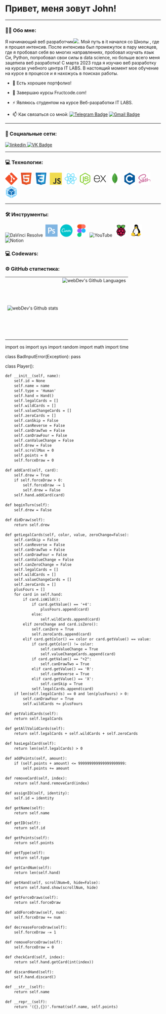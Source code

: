 
# Привет, меня зовут John!

---

### :man_technologist: Обо мне:

Я начинающий веб разработчик<img src="https://media.giphy.com/media/WUlplcMpOCEmTGBtBW/giphy.gif" width="30px">. Мой путь в it начался со Школы , где я прошел интенсив. После интенсива был промежуток в пару месяцев, где я пробовал себя во многих направлениях, пробовал изучать язык Си, Python, попробовал свои силы в data science, но больше всего меня зацепила веб разработка! С марта 2023 года  я изучаю веб разработку на курсах учебного центра IT LABS. В настоящий момент мое обучение на курсе в процессе и я нахожусь в поисках работы.

<p align="center">


</p>

- :telescope: Есть хорошее портфолио!

- :seedling: Завершаю курсы Fructcode.com!

- :zap: Являюсь студентом на курсе Веб-разработки IT LABS.

- :mailbox: Как связаться со мной: [![Telegram Badge](https://img.shields.io/badge/-filimonovalexey-blue?style=flat&logo=Telegram&logoColor=white)](https://t.me/fckyoubtchsh) [![Gmail Badge](https://img.shields.io/badge/-Gmail-red?style=flat&logo=Gmail&logoColor=white)](mailto:ullrickjohn@gmail.com)

---

### 🤝 Социальные сети:

  <div id="badges">
    <a href="https://www.linkedin.com/in/%D0%B0%D0%BB%D0%B5%D0%BA%D1%81%D0%B5%D0%B9-%D1%84%D0%B8%D0%BB%D0%B8%D0%BC%D0%BE%D0%BD%D0%BE%D0%B2-2a0b07257/" target="_blank">
      <img src="https://cdn-icons-png.flaticon.com/512/2504/2504799.png" width="40" height="40" alt="linkedin" />
    </a>
    <!-- <a href="https://t.me/tehnomaniak07" target="_blank">
      <img src="https://cdn-icons-png.flaticon.com/512/2111/2111646.png" width="40" height="40" alt="telegram group" />
    </a>
    <a href="https://www.youtube.com/channel/UCbORpXVw1JNc0JYFSUqLWXA" target="_blank">
      <img src="https://cdn-icons-png.flaticon.com/512/3670/3670147.png" width="40" height="40" alt="Youtube"/>
    </a> -->
    <a href="https://vk.com/f1ll_zzz" target="_blank">
      <img src="https://cdn-icons-png.flaticon.com/512/145/145813.png" width="40" height="40" alt="VK Badge"/>
    </a>
    <!-- <a href="https://dzen.ru/tehnomaniak" target="_blank">
      <img src="https://upload.wikimedia.org/wikipedia/commons/thumb/a/ab/Yandex_Zen_logo_icon.svg/1024px-Yandex_Zen_logo_icon.svg.png" width="40" height="40" alt="Zen Badge"/>
    </a> -->
  </div>

---

### 💻 Технологии:

<div>
  <img src="https://github.com/devicons/devicon/blob/master/icons/git/git-original.svg" title="git" alt="git" width="40" height="40"/>&nbsp
  <img src="https://github.com/devicons/devicon/blob/master/icons/html5/html5-original.svg" title="html5" alt="html5" width="40" height="40"/>&nbsp
  <img src="https://github.com/devicons/devicon/blob/master/icons/css3/css3-original.svg" title="css" alt="css" width="40" height="40"/>&nbsp
  <img src="https://github.com/devicons/devicon/blob/master/icons/javascript/javascript-original.svg" title="javascript" alt="javascript" width="40" height="40"/>&nbsp
  <img src="https://github.com/devicons/devicon/blob/master/icons/react/react-original.svg" title="reactjs" alt="reactjs" width="40" height="40"/>&nbsp
  <img src="https://github.com/devicons/devicon/blob/master/icons/nodejs/nodejs-original.svg" title="nodejs" alt="nodejs" width="40" height="40"/>&nbsp
  <img src="https://github.com/devicons/devicon/blob/master/icons/express/express-original.svg" title="express" alt="express" width="40" height="40"/>&nbsp
  <img src="https://github.com/devicons/devicon/blob/master/icons/mongodb/mongodb-original.svg" title="mongodb" alt="mongodb" width="40" height="40"/>&nbsp
  <img src="https://github.com/devicons/devicon/blob/master/icons/c/c-plain.svg" title="C" alt="C" width="40" height="40"/>&nbsp;
  <img src="https://github.com/devicons/devicon/blob/master/icons/sass/sass-original.svg" title="sass/scss" alt="sass/scss" width="40" height="40"/>&nbsp;
  <img src="https://github.com/devicons/devicon/blob/master/icons/webpack/webpack-original.svg" title="webpack" alt="webpack" width="40" height="40"/>&nbsp;
  <!-- <img src="https://github.com/devicons/devicon/blob/master/icons/redux/redux-original.svg" title="redux" alt="redux" width="40" height="40"/>&nbsp; -->
</div>

---

### 🛠 Инструменты:

<div>
  <img src="https://upload.wikimedia.org/wikipedia/commons/9/90/DaVinci_Resolve_17_logo.svg" title="DaVinci Resolve" alt="DaVinci Resolve" width="40" height="40"/>&nbsp;
  <img src="https://github.com/devicons/devicon/blob/master/icons/photoshop/photoshop-plain.svg" title="photoshop" alt="photoshop" width="40" height="40"/>&nbsp;
  <img src="https://github.com/devicons/devicon/blob/master/icons/canva/canva-original.svg" title="canva" alt="canva" width="40" height="40"/>&nbsp;
  <img src="https://github.com/devicons/devicon/blob/master/icons/figma/figma-original.svg" title="figma" alt="figma" width="40" height="40"/>&nbsp;
  <img src="https://upload.wikimedia.org/wikipedia/commons/9/9e/YouTube_Logo_%282013-2017%29.svg" title="YouTube" alt="YouTube" width="40" height="40"/>&nbsp;
  <img src="https://github.com/devicons/devicon/blob/master/icons/raspberrypi/raspberrypi-original.svg" title="raspberrypi" alt="raspberrypi" width="40" height="40"/>&nbsp;
  <img src="https://github.com/devicons/devicon/blob/master/icons/linux/linux-original.svg" title="linux" alt="linux" width="40" height="40"/>&nbsp;
  <img src="https://upload.wikimedia.org/wikipedia/commons/e/e9/Notion-logo.svg" title="Notion" alt="Notion" width="40" height="40"/>&nbsp;
</div>



### 💻 Codewars:



### ⚙️ GitHub статистика:

<table>
  <tr>
    <td>
      <img align="left" src="http://github-readme-streak-stats.herokuapp.com?user=FilimonovAlexey&theme=dark&background=000000" alt="webDev's Github stats" />
    </td>
    <td>
      <img height="195px" align="right" alt="webDev's Github Languages" src="https://github-readme-stats-sigma-five.vercel.app/api/top-langs/?username=FilimonovAlexey&layout=compact&theme=vision-friendly-dark" />
    </td>
  </tr>
</table>
<table>import os
import sys
import random
import math
import time

class BadInputError(Exception):
    pass

class Player():

    def __init__(self, name):
        self.id = None
        self.name = name
        self.type = 'Human'
        self.hand = Hand()
        self.legalCards = []
        self.wildCards = []
        self.valueChangeCards = []
        self.zeroCards = []
        self.canSkip = False
        self.canReverse = False
        self.canDrawTwo = False
        self.canDrawFour = False
        self.canValueChange = False
        self.drew = False
        self.scrollMax = 0
        self.points = 0
        self.forceDraw = 0

    def addCard(self, card):
        self.drew = True
        if self.forceDraw > 0:
            self.forceDraw -= 1
            self.drew = False
        self.hand.addCard(card)
        
    def beginTurn(self):
        self.drew = False
        
    def didDraw(self):
        return self.drew
        
    def getLegalCards(self, color, value, zeroChange=False):
        self.canSkip = False
        self.canReverse = False
        self.canDrawTwo = False
        self.canDrawFour = False
        self.canValueChange = False
        self.canZeroChange = False
        self.legalCards = []
        self.wildCards = []
        self.valueChangeCards = []
        self.zeroCards = []
        plusFours = []
        for card in self.hand:
            if card.isWild():
                if card.getValue() == '+4':
                    plusFours.append(card)
                else:
                    self.wildCards.append(card)
            elif zeroChange and card.isZero():
                self.canZero = True
                self.zeroCards.append(card)
            elif card.getColor() == color or card.getValue() == value:
                if card.getColor() != color:
                    self.canValueChange = True
                    self.valueChangeCards.append(card)
                if card.getValue() == "+2":
                    self.canDrawTwo = True
                elif card.getValue() == 'R':
                    self.canReverse = True
                elif card.getValue() == 'X':
                    self.canSkip = True
                self.legalCards.append(card)
        if len(self.legalCards) == 0 and len(plusFours) > 0:
            self.canDrawFour = True
            self.wildCards += plusFours
                
    def getValidCards(self):
        return self.legalCards
    
    def getAllValidCards(self):
        return self.legalCards + self.wildCards + self.zeroCards
                
    def hasLegalCard(self):
        return len(self.legalCards) > 0
        
    def addPoints(self, amount):
        if (self.points + amount) <= 999999999999999999999:
            self.points += amount
        
    def removeCard(self, index):
        return self.hand.removeCard(index)
    
    def assignID(self, identity):
        self.id = identity

    def getName(self):
        return self.name

    def getID(self):
        return self.id
    
    def getPoints(self):
        return self.points

    def getType(self):
        return self.type

    def getCardNum(self):
        return len(self.hand)

    def getHand(self, scrollNum=0, hide=False):
        return self.hand.show(scrollNum, hide)
    
    def getForceDraws(self):
        return self.forceDraw
    
    def addForceDraw(self, num):
        self.forceDraw += num
    
    def decreaseForceDraw(self):
        self.forceDraw -= 1
        
    def removeForceDraw(self):
        self.forceDraw = 0

    def checkCard(self, index):
        return self.hand.getCard(int(index))
    
    def discardHand(self):
        self.hand.discard()
    
    def __str__(self):
        return self.name
    
    def __repr__(self):
        return '({},{})'.format(self.name, self.points)
</table>
